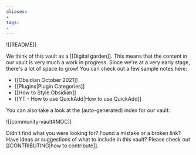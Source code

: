 ```yaml
---
aliases:
- 
tags:
- 
---
```



![[README]]


We think of this vault as a [[Digital garden]]. This means that the content in our vault is very much a work in progress. Since we're at a very early stage, there's a lot of space to grow! You can check out a few sample notes here:

- [[Obsidian October 2021]]
- [[Plugins|Plugin Categories]]
- [[How to Style Obsidian]]
- [[YT - How to use QuickAdd|How to use QuickAdd]]

You can also take a look at the (auto-generated) index for our vault:

![[community-vault#MOC]]

Didn't find what you were looking for? Found a mistake or a broken link? Have ideas or suggestions of what to include in this vault? Please check out [[CONTRIBUTING|how to contribute]].
